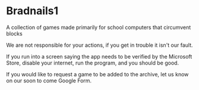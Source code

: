 # Bradnails1
A collection of games made primarily for school computers that circumvent blocks

We are not responsible for your actions, if you get in trouble it isn't our fault. 

If you run into a screen saying the app needs to be verified by the Microsoft Store,
disable your internet, run the program, and you should be good.

If you would like to request a game to be added to the archive, let us know on 
our soon to come Google Form.
